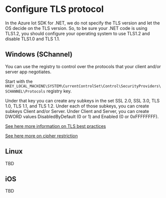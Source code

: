 # Configure TLS protocol

In the Azure Iot SDK for .NET, we do not specify the TLS version and let the OS decide on the TLS version.
So, to be sure your .NET code is using TLS1.2, you should configure your operating system to use TLS1.2 and disable TLS1.0 and TLS 1.1.

## Windows (SChannel)

You can use the registry to control over the protocols that your client and/or server app negotiates.

Start with the ```HKEY_LOCAL_MACHINE\SYSTEM\CurrentControlSet\Control\SecurityProviders\SCHANNEL\Protocols``` registry key.

Under that key you can create any subkeys in the set SSL 2.0, SSL 3.0, TLS 1.0, TLS 1.1, and TLS 1.2. Under each of those subkeys, you can create subkeys Client and/or Server. Under Client and Server, you can create DWORD values DisabledByDefault (0 or 1) and Enabled (0 or 0xFFFFFFFF).

[See here more information on TLS best practices](https://docs.microsoft.com/en-us/dotnet/framework/network-programming/tls)

[See here more on cipher restriction](https://support.microsoft.com/en-us/help/245030/how-to-restrict-the-use-of-certain-cryptographic-algorithms-and-protoc)

## Linux

TBD

## iOS

TBD

